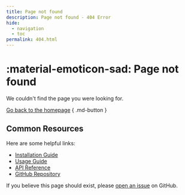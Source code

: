 ```yaml
---
title: Page not found
description: Page not found - 404 Error
hide:
  - navigation
  - toc
permalink: 404.html
---
```


# :material-emoticon-sad: Page not found

We couldn't find the page you were looking for.

[Go back to the homepage](index.md) { .md-button }

## Common Resources

Here are some helpful links:

- [Installation Guide](user-guide/installation.md)
- [Usage Guide](user-guide/usage.md)
- [API Reference](api.md)
- [GitHub Repository](https://github.com/acn3to/python_template)

If you believe this page should exist, please [open an issue](https://github.com/acn3to/python_template/issues/new) on GitHub.
